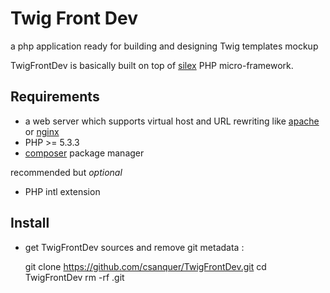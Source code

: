 Twig Front Dev
=================

a php application ready for building and designing Twig templates mockup

TwigFrontDev is basically built on top of [silex](http://silex.sensiolabs.org/) PHP micro-framework.

Requirements
------------

* a web server which supports virtual host and URL rewriting like [apache](http://httpd.apache.org/) or [nginx](http://nginx.org/)
* PHP >= 5.3.3
* [composer](http://getcomposer.org/) package manager 

recommended but _optional_

* PHP intl extension

Install
-------

* get TwigFrontDev sources and remove git metadata :

    git clone https://github.com/csanquer/TwigFrontDev.git 
    cd TwigFrontDev
    rm -rf .git
